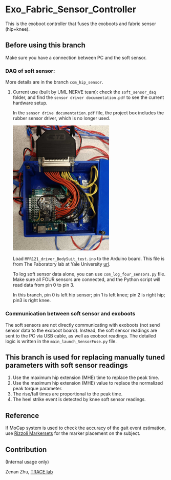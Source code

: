 # Exo_Fabric_Sensor_Controller
This is the exoboot controller that fuses the exoboots and fabric sensor (hip+knee).

## Before using this branch
Make sure you have a connection between PC and the soft sensor. 

### DAQ of soft sensor:
More details are in the branch `com_hip_sensor`.
1. Current use (built by UML NERVE team): check the `soft_sensor_daq` folder, and find the `sensor driver documentation.pdf` to see the current hardware setup. 

   In the `sensor drive documentation.pdf` file, the project box includes the rubber sensor driver, which is no longer used.
   
   <img src="soft_sensor_daq/hardware_pics/old_project_box.jpg" width="300">
   
   Load `MPR121_driver_BodySuit_test.ino` to the Arduino board. This file is from The Faboratory lab at Yale University [url](https://www.eng.yale.edu/faboratory/).
   
   To log soft sensor data alone, you can use `com_log_four_sensors.py` file.
   Make sure all FOUR sensors are connected, and the Python script will read data from pin 0 to pin 3.

   In this branch, pin 0  is left hip sensor; pin 1 is left knee; pin 2 is right hip; pin3 is right knee.

### Communication between soft sensor and exoboots
The soft sensors are not directly communicating with exoboots (not send sensor data to the exoboot board). Instead, the soft sensor readings are sent to the PC via USB cable, as well as exoboot readings. The detailed logic is written in the `main_launch_SensorFuse.py` file.

## This branch is used for replacing manually tuned parameters with soft sensor readings
1. Use the maximum hip extension (MHE) time to replace the peak time.
2. Use the maximum hip extension (MHE) value to replace the normalized peak torque parameter.
3. The rise/fall times are proportional to the peak time.
4. The heel strike event is detected by knee soft sensor readings.

## Reference
If MoCap system is used to check the accuracy of the gait event estimation, use [Rizzoli Markersets](https://v23.wiki.optitrack.com/index.php?title=Rizzoli_Markersets#Rizzoli_Body_Protocol.2837.29) for the marker placement on the subject.

## Contribution
(Internal usage only)

Zenan Zhu, [TRACE lab](https://www.thetracelab.com/)

